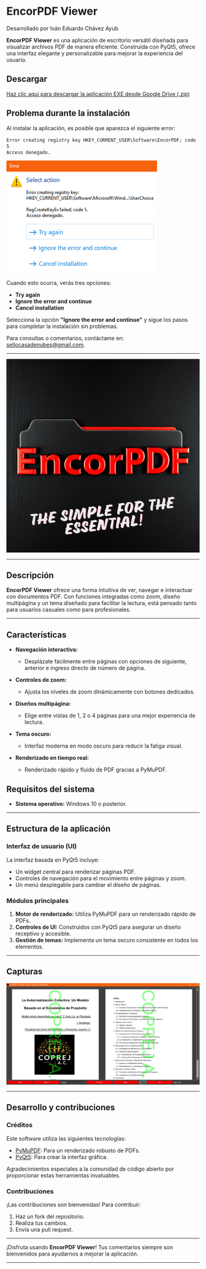 # EncorPDF Viewer

Desarrollado por Iván Eduardo Chávez Ayub

**EncorPDF Viewer** es una aplicación de escritorio versátil diseñada para visualizar archivos PDF de manera eficiente. Construida con PyQt5, ofrece una interfaz elegante y personalizable para mejorar la experiencia del usuario.


## Descargar

[Haz clic aquí para descargar la aplicación EXE desde Google Drive (.zip)](https://drive.google.com/file/d/1uJ-vlT_PdXx6s9G17OtJrR7Z-6Ll5C00/view?usp=sharing)


## Problema durante la instalación

Al instalar la aplicación, es posible que aparezca el siguiente error:

```
Error creating registry key HKEY_CURRENT_USER\Software\EncorPDF; code 5
Acceso denegado.
```
![Captura de la aplicación](ErrorScreen.png)


Cuando esto ocurra, verás tres opciones:

- **Try again**  
- **Ignore the error and continue**  
- **Cancel installation**

Selecciona la opción **"Ignore the error and continue"** y sigue los pasos para completar la instalación sin problemas.

Para consultas o comentarios, contáctame en: [sellocasadenubes@gmail.com](sellocasadenubes@gmail.com).

---

![Icono de EncorPDF](EncorPDF.PNG)

---

## Descripción

**EncorPDF Viewer** ofrece una forma intuitiva de ver, navegar e interactuar con documentos PDF. Con funciones integradas como zoom, diseño multipágina y un tema diseñado para facilitar la lectura, está pensado tanto para usuarios casuales como para profesionales.

---

## Características

- **Navegación interactiva:**

  - Desplázate fácilmente entre páginas con opciones de siguiente, anterior e ingreso directo de número de página.

- **Controles de zoom:**

  - Ajusta los niveles de zoom dinámicamente con botones dedicados.

- **Diseños multipágina:**

  - Elige entre vistas de 1, 2 o 4 páginas para una mejor experiencia de lectura.

- **Tema oscuro:**

  - Interfaz moderna en modo oscuro para reducir la fatiga visual.

- **Renderizado en tiempo real:**
  - Renderizado rápido y fluido de PDF gracias a PyMuPDF.

## Requisitos del sistema

- **Sistema operativo:** Windows 10 o posterior.

---

## Estructura de la aplicación

### Interfaz de usuario (UI)

La interfaz basada en PyQt5 incluye:

- Un widget central para renderizar páginas PDF.
- Controles de navegación para el movimiento entre páginas y zoom.
- Un menú desplegable para cambiar el diseño de páginas.

### Módulos principales

1. **Motor de renderizado:** Utiliza PyMuPDF para un renderizado rápido de PDFs.
2. **Controles de UI:** Construidos con PyQt5 para asegurar un diseño receptivo y accesible.
3. **Gestión de temas:** Implementa un tema oscuro consistente en todos los elementos.

---

## Capturas

![Captura de la aplicación](Capture.png)

---

## Desarrollo y contribuciones

### Créditos

Este software utiliza las siguientes tecnologías:

- [PyMuPDF](https://pymupdf.readthedocs.io/en/latest/): Para un renderizado robusto de PDFs.
- [PyQt5](https://pypi.org/project/PyQt5/): Para crear la interfaz gráfica.

Agradecimientos especiales a la comunidad de código abierto por proporcionar estas herramientas invaluables.

### Contribuciones

¡Las contribuciones son bienvenidas! Para contribuir:

1. Haz un fork del repositorio.
2. Realiza tus cambios.
3. Envía una pull request.

---

¡Disfruta usando **EncorPDF Viewer**! Tus comentarios siempre son bienvenidos para ayudarnos a mejorar la aplicación.

---
